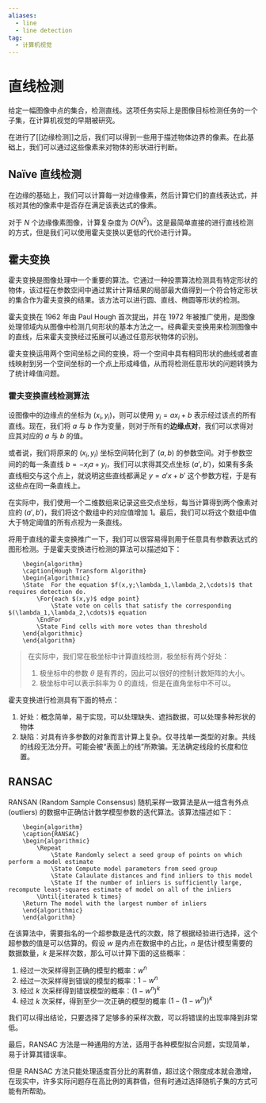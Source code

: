 ```yaml
---
aliases:
  - line
  - line detection
tag:
  - 计算机视觉
---
```


# 直线检测

给定一幅图像中点的集合，检测直线。这项任务实际上是图像目标检测任务的一个子集，在计算机视觉的早期被研究。

在进行了[[边缘检测]]之后，我们可以得到一些用于描述物体边界的像素。在此基础上，我们可以通过这些像素来对物体的形状进行判断。

## Naïve 直线检测

在边缘的基础上，我们可以计算每一对边缘像素，然后计算它们的直线表达式，并核对其他的像素中是否存在满足该表达式的像素。

对于 $N$ 个边缘像素图像，计算复杂度为 $O(N^2)$。这是最简单直接的进行直线检测的方式，但是我们可以使用霍夫变换以更低的代价进行计算。

## 霍夫变换

霍夫变换是图像处理中一个重要的算法。它通过一种投票算法检测具有特定形状的物体，该过程在参数空间中通过累计计算结果的局部最大值得到一个符合特定形状的集合作为霍夫变换的结果。该方法可以进行圆、直线、椭圆等形状的检测。

霍夫变换在 1962 年由 Paul Hough 首次提出，并在 1972 年被推广使用，是图像处理领域内从图像中检测几何形状的基本方法之一。经典霍夫变换用来检测图像中的直线，后来霍夫变换经过拓展可以通过任意形状物体的识别。

霍夫变换运用两个空间坐标之间的变换，将一个空间中具有相同形状的曲线或者直线映射到另一个空间坐标的一个点上形成峰值，从而将检测任意形状的问题转换为了统计峰值问题。

### 霍夫变换直线检测算法

设图像中的边缘点的坐标为 $(x_i,y_i)$，则可以使用 $y_i=ax_i+b$ 表示经过该点的所有直线。现在，我们将 $a$ 与 $b$ 作为变量，则对于所有的**边缘点对**，我们可以求得对应其对应的 $a$ 与 $b$ 的值。

或者说，我们将原来的 $(x_i,y_i)$ 坐标空间转化到了 $(a,b)$ 的参数空间。对于参数空间的的每一条直线 $b=-x_ia+y_i$，我们可以求得其交点坐标 $(a',b')$，如果有多条直线相交与这个点上，就说明这些直线都满足 $y=a'x+b'$ 这个参数方程，于是有这些点在同一条直线上。

在实际中，我们使用一个二维数组来记录这些交点坐标，每当计算得到两个像素对应的 $(a',b')$，我们将这个数组中的对应值增加 1。最后，我们可以将这个数组中值大于特定阈值的所有点视为一条直线。

将用于直线的霍夫变换推广一下，我们可以很容易得到用于任意具有参数表达式的图形检测。于是霍夫变换进行检测的算法可以描述如下：
```pseudo
	\begin{algorithm}
	\caption{Hough Transform Algorithm}
	\begin{algorithmic}
	\State  For the equation $f(x,y;\lambda_1,\lambda_2,\cdots)$ that requires detection do.
		\For{each $(x,y)$ edge point} 
			\State vote on cells that satisfy the corresponding $(\lambda_1,\lambda_2,\cdots)$ equation
		\EndFor 
		\State Find cells with more votes than threshold
	\end{algorithmic}
	\end{algorithm}
```

> 在实际中，我们常在极坐标中计算直线检测，极坐标有两个好处：
> 1. 极坐标中的参数 $\theta$ 是有界的，因此可以很好的控制计数矩阵的大小。
> 2. 极坐标中可以表示斜率为 0 的直线，但是在直角坐标中不可以。

霍夫变换进行检测具有下面的特点：
1. 好处：概念简单，易于实现，可以处理缺失、遮挡数据，可以处理多种形状的物体
2. 缺陷：对具有许多参数的对象而言计算上复杂。仅寻找单一类型的对象。共线的线段无法分开。可能会被“表面上的线”所欺骗。无法确定线段的长度和位置。

## RANSAC

RANSAN (Random Sample Consensus) 随机采样一致算法是从一组含有外点 (outliers) 的数据中正确估计数学模型参数的迭代算法。该算法描述如下：
```pseudo
	\begin{algorithm}
	\caption{RANSAC}
	\begin{algorithmic}
		\Repeat 
			\State Randomly select a seed group of points on which perform a model estimate
			\State Compute model parameters from seed group
			\State Calaulate distances and find inliers to this model
			\State If the number of inliers is sufficiently large, recompute least-squares estimate of model on all of the inliers
		\Until{iterated k times} 
	\Return The model with the largest number of inliers
	\end{algorithmic}
	\end{algorithm}
```
在该算法中，需要指名的一个超参数是迭代的次数，除了根据经验进行选择，这个超参数的值是可以估算的。假设 $w$ 是内点在数据中的占比，$n$ 是估计模型需要的数据数量，$k$ 是采样次数，那么可以计算下面的这些概率：
1. 经过一次采样得到正确的模型的概率：$w^n$
2. 经过一次采样得到错误的模型的概率：$1-w^n$
3. 经过 $k$ 次采样得到错误模型的概率：$(1-w^n)^k$
4. 经过 $k$ 次采样，得到至少一次正确的模型的概率 $(1-(1-w^n))^k$

我们可以得出结论，只要选择了足够多的采样次数，可以将错误的出现率降到非常低。

最后，RANSAC 方法是一种通用的方法，适用于各种模型拟合问题，实现简单，易于计算其错误率。

但是 RANSAC 方法只能处理适度百分比的离群值，超过这个限度成本就会激增，在现实中，许多实际问题存在高比例的离群值，但有时通过选择随机子集的方式可能有所帮助。